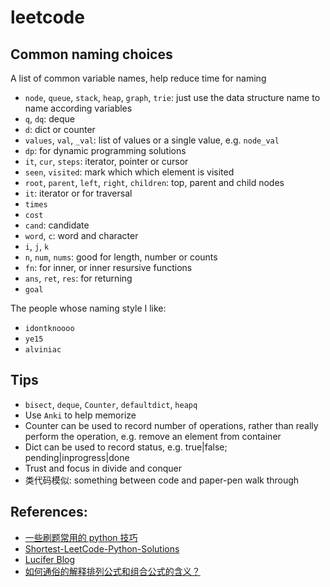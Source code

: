 # leetcode

## Common naming choices

A list of common variable names, help reduce time for naming

- `node`, `queue`, `stack`, `heap`, `graph`, `trie`: just use the data structure name to name according variables
- `q`, `dq`: deque
- `d`: dict or counter
- `values`, `val`, `_val`: list of values or a single value, e.g. `node_val`
- `dp`: for dynamic programming solutions
- `it`, `cur`, `steps`: iterator, pointer or cursor
- `seen`, `visited`: mark which which element is visited
- `root`, `parent`, `left`, `right`, `children`: top, parent and child nodes
- `it`: iterator or for traversal
- `times`
- `cost`
- `cand`: candidate
- `word`, `c`: word and character
- `i`, `j`, `k`
- `n`, `num`, `nums`: good for length, number or counts
- `fn`: for inner, or inner resursive functions
- `ans`, `ret`, `res`: for returning
- `goal`

The people whose naming style I like:

- `idontknoooo`
- `ye15`
- `alviniac`

## Tips

- `bisect`, `deque`, `Counter`, `defaultdict`, `heapq`
- Use `Anki` to help memorize
- Counter can be used to record number of operations, rather than really perform the operation, e.g. remove an element from container
- Dict can be used to record status, e.g. true|false; pending|inprogress|done
- Trust and focus in divide and conquer
- 类代码模似: something between code and paper-pen walk through

## References:

- [一些刷题常用的 python 技巧](https://zhuanlan.zhihu.com/p/78543243)
- [Shortest-LeetCode-Python-Solutions](https://github.com/cy69855522/Shortest-LeetCode-Python-Solutions)
- [Lucifer Blog](https://leetcode-solution-leetcode-pp.gitbook.io/leetcode-solution)
- [如何通俗的解释排列公式和组合公式的含义？](https://www.zhihu.com/question/26094736/answer/610713978)
